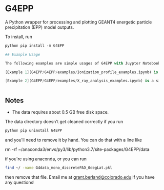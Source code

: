 # G4EPP
A Python wrapper for processing and plotting GEANT4 energetic particle precipitation (EPP) model outputs.

To install, run 

```python 
python pip install -m G4EPP

## Example Usage

The following examples are simple usages of G4EPP with Juypter Notebooks. 

[Example 1](G4EPP/G4EPP/examples/Ionization_profile_examples.ipynb) is an example of various input electron spectra and the resulting ionization profiles they would generate.

[Example 2](G4EPP/G4EPP/examples/X_ray_analysis_examples.ipynb) is a simple X-ray spectral analysis example.



```
## Notes
- The data requires about 0.5 GB free disk space.

The data directory doesn't get cleaned correctly if you run 
```python
python pip uninstall G4EPP
```
and you'll need to remove it by hand. You can do that with a line like

rm -rf ~/anaconda3/envs/py3/lib/python3.7/site-packages/G4EPP/data

if you're using anaconda, or you can run

```bash
find ~/ -name G4data_mono_discretePAD_0degLat.pkl
```

then remove that file. Email me at grant.berland@colorado.edu if you have any questions!

